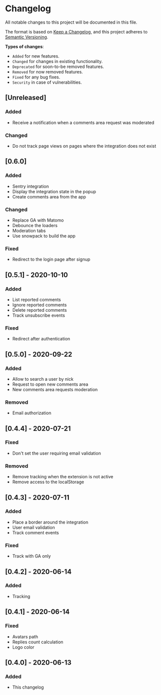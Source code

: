 # Changelog

All notable changes to this project will be documented in this file.

The format is based on [Keep a Changelog](https://keepachangelog.com/en/1.0.0/),
and this project adheres to [Semantic Versioning](https://semver.org/spec/v2.0.0.html).

**Types of changes**:

- `Added` for new features.
- `Changed` for changes in existing functionality.
- `Deprecated` for soon-to-be removed features.
- `Removed` for now removed features.
- `Fixed` for any bug fixes.
- `Security` in case of vulnerabilities.

## [Unreleased]

### Added

- Receive a notification when a comments area request was moderated

### Changed

- Do not track page views on pages where the integration does not exist

## [0.6.0]

### Added

- Sentry integration
- Display the integration state in the popup
- Create comments area from the app

### Changed

- Replace GA with Matomo
- Debounce the loaders
- Moderation tabs
- Use snowpack to build the app

### Fixed

- Redirect to the login page after signup

## [0.5.1] - 2020-10-10

### Added

- List reported comments
- Ignore reported comments
- Delete reported comments
- Track unsubscribe events

### Fixed

- Redirect after authentication

## [0.5.0] - 2020-09-22

### Added

- Allow to search a user by nick
- Request to open new comments area
- New comments area requests moderation

### Removed

- Email authorization

## [0.4.4] - 2020-07-21

### Fixed

- Don't set the user requiring email validation

### Removed

- Remove tracking when the extension is not active
- Remove access to the localStorage

## [0.4.3] - 2020-07-11

### Added

- Place a border around the integration
- User email validation
- Track comment events

### Fixed

- Track with GA only

## [0.4.2] - 2020-06-14

### Added

- Tracking

## [0.4.1] - 2020-06-14

### Fixed

- Avatars path
- Replies count calculation
- Logo color

## [0.4.0] - 2020-06-13

### Added

- This changelog
